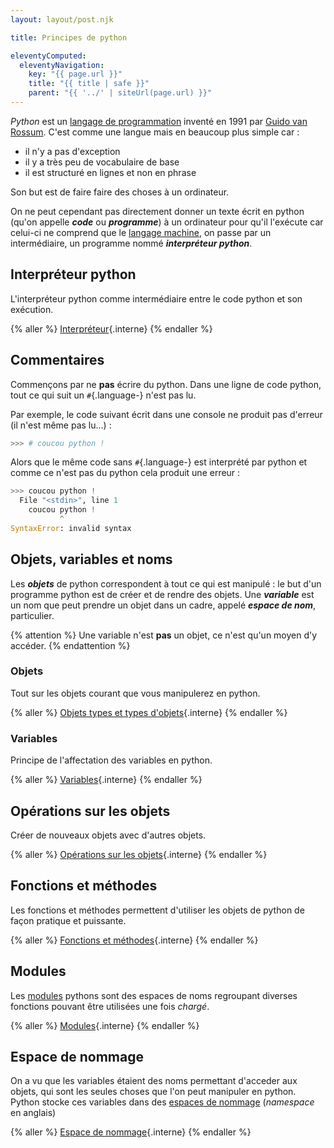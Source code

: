 ```yaml
---
layout: layout/post.njk

title: Principes de python

eleventyComputed:
  eleventyNavigation:
    key: "{{ page.url }}"
    title: "{{ title | safe }}"
    parent: "{{ '../' | siteUrl(page.url) }}"
---
```


_Python_ est un [langage de programmation](https://fr.wikipedia.org/wiki/Langage_de_programmation) inventé en 1991 par [Guido van Rossum](https://fr.wikipedia.org/wiki/Guido_van_Rossum). C'est comme une langue mais en beaucoup plus simple car :

- il n'y a pas d'exception
- il y a très peu de vocabulaire de base
- il est structuré en lignes et non en phrase

Son but est de faire faire des choses à un ordinateur.

On ne peut cependant pas directement donner un texte écrit en python (qu'on appelle **_code_** ou **_programme_**) à un ordinateur pour qu'il l'exécute car celui-ci ne comprend que le [langage machine](https://fr.wikipedia.org/wiki/Langage_machine), on passe par un intermédiaire, un programme nommé **_interpréteur python_**.

## Interpréteur python

L'interpréteur python comme intermédiaire entre le code python et son exécution.

{% aller %}
[Interpréteur](interpréteur){.interne}
{% endaller %}

## Commentaires

Commençons par ne **pas** écrire du python. Dans une ligne de code python, tout ce qui suit un `#`{.language-} n'est pas lu.

Par exemple, le code suivant écrit dans une console ne produit pas d'erreur (il n'est même pas lu...) :

```python
>>> # coucou python !
```

Alors que le même code sans `#`{.language-} est interprété par python et comme ce n'est pas du python cela produit une erreur :

```python
>>> coucou python !
  File "<stdin>", line 1
    coucou python !
           ^
SyntaxError: invalid syntax
```

## Objets, variables et noms

Les **_objets_** de python correspondent à tout ce qui est manipulé : le but d'un programme python est de créer et de rendre des objets. Une **_variable_** est un nom que peut prendre un objet dans un cadre, appelé **_espace de nom_**, particulier.

{% attention %}
Une variable n'est **pas** un objet, ce n'est qu'un moyen d'y accéder.
{% endattention %}

### Objets

Tout sur les objets courant que vous manipulerez en python.

{% aller %}
[Objets types et types d'objets](objets-types){.interne}
{% endaller %}

### Variables

Principe de l'affectation des variables en python.

{% aller %}
[Variables](variables){.interne}
{% endaller %}

## Opérations sur les objets

Créer de nouveaux objets avec d'autres objets.

{% aller %}
[Opérations sur les objets](opérations){.interne}
{% endaller %}

## Fonctions et méthodes

Les fonctions et méthodes permettent d'utiliser les objets de python de façon pratique et puissante.

{% aller %}
[Fonctions et méthodes](fonctions-méthodes){.interne}
{% endaller %}

## Modules

Les [modules](https://docs.python.org/fr/3/tutorial/modules.html) pythons sont des espaces de noms regroupant diverses fonctions pouvant être utilisées une fois _chargé_.

{% aller %}
[Modules](modules){.interne}
{% endaller %}

## Espace de nommage

On a vu que les variables étaient des noms permettant d'acceder aux objets, qui sont les seules choses que l'on peut manipuler en python. Python stocke ces variables dans des [espaces de nommage](https://docs.python.org/fr/3.13/glossary.html#term-namespace) (_namespace_ en anglais)

{% aller %}
[Espace de nommage](espace-nommage){.interne}
{% endaller %}
